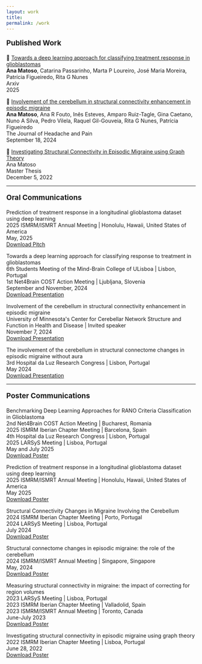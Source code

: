 ```yaml
---
layout: work
title: 
permalink: /work
---
```


<p style="font-size: 19px; font-weight: bold;">
    Published Work
</p>
<div class="publication">
    <div class="details" style="overflow: auto;">
        <div class="titlepub">
            <a>📝</a>
            <a href="https://arxiv.org/abs/2504.18268" target="_blank" style="text-decoration: none; text-decoration: underline; color: inherit;">
               Towards a deep learning approach for classifying treatment response in glioblastomas
            </a>
        </div>
        <div class="authors"><b>Ana Matoso</b>, Catarina Passarinho, Marta P Loureiro, José Maria Moreira, Patrícia Figueiredo, Rita G Nunes</div>
        <div class="location-conference">Arxiv</div>
         <div class="date">2025</div>
    </div>
</div>
<p></p>
<div class="publication">
    <div class="details" style="overflow: auto;">
        <div class="titlepub">
            <a>📰</a>
            <a href="https://doi.org/10.1186/s10194-024-01854-8" target="_blank" style="text-decoration: none; text-decoration: underline; color: inherit;">
                Involvement of the cerebellum in structural connectivity enhancement in episodic migraine
            </a>
        </div>
        <div class="authors"><b>Ana Matoso</b>, Ana R Fouto, Inês Esteves, Amparo Ruiz-Tagle, Gina Caetano, Nuno A Silva, Pedro Vilela, Raquel Gil-Gouveia, Rita G Nunes, Patrícia Figueiredo</div>
        <div class="location-conference">The Journal of Headache and Pain</div>
        <div class="date">September 18, 2024</div>
    </div>
</div>
<p></p>
<div class="publication">
    <div class="details" style="overflow: auto;">
        <div class="titlepub">
        <a>📰</a>
            <a href="https://fenix.tecnico.ulisboa.pt/cursos/mebiom21/dissertacao/565303595503035" target="_blank" style="text-decoration: none; text-decoration: underline; color: inherit;">
                Investigating Structural Connectivity in Episodic Migraine using Graph Theory
            </a>
        </div>
        <div class="authors">Ana Matoso</div>
        <div class="location-conference">Master Thesis</div>
        <div class="date">December 5, 2022</div>   
    </div>
</div>
<p></p>
<hr />
<p></p>
<p></p>

<p style="font-size: 19px; font-weight: bold;">
    Oral Communications
</p>
<div class="publication">
    <div class="details">
        <div class="titlepub">Prediction of treatment response in a longitudinal glioblastoma dataset using deep learning</div>
        <div class="location-conference">2025 ISMRM/ISMRT Annual Meeting | Honolulu, Hawaii, United States of America</div>
        <div class="date">May, 2025</div>
        <a href="/assets/pdfs/Oral_ISMRM25.pdf" download target="_blank">Download Pitch</a>
</div>
<p></p>
<div class="publication">
    <div class="details">
        <div class="titlepub">Towards a deep learning approach for classifying response to treatment in glioblastomas</div>
        <div class="location-conference">6th Students Meeting of the Mind-Brain College of ULisboa | Lisbon, Portugal</div>
        <div class="location-conference">1st Net4Brain COST Action Meeting | Ljubljana, Slovenia</div>
        <div class="date">September and November, 2024</div>
        <a href="/assets/pdfs/Oral_MindBrainCollege24.pdf" download target="_blank">Download Presentation</a>
</div>
<p></p>
<div class="publication">
    <div class="details">
        <div class="titlepub">Involvement of the cerebellum in structural connectivity enhancement in episodic migraine</div>
        <div class="location-conference">University of Minnesota's Center for Cerebellar Network Structure and Function in Health and Disease | Invited speaker</div>
        <div class="date">November 7, 2024</div>
        <a href="/assets/pdfs/Oral_Minnesota24.pdf" download target="_blank">Download Presentation</a>
</div>
<p></p>
<div class="publication">
    <div class="details">
        <div class="titlepub">The involvement of the cerebellum in structural connectome changes in episodic migraine without aura</div>
        <div class="location-conference">3rd Hospital da Luz Research Congress | Lisbon, Portugal</div>
        <div class="date">May 2024</div>
        <a href="/assets/pdfs/Oral_HLuz24.pdf" download target="_blank">Download Presentation</a>
    </div>
</div>
<p></p>
<hr />
<p></p>
<p></p>

<p style="font-size: 19px; font-weight: bold;">
    Poster Communications
</p>
<div class="publication">
    <div class="details">
        <div class="titlepub">Benchmarking Deep Learning Approaches for RANO Criteria Classification in Glioblastoma</div>
        <div class="location-conference">2nd Net4Brain COST Action Meeting | Bucharest, Romania</div>
        <div class="location-conference">2025 ISMRM Iberian Chapter Meeting | Barcelona, Spain </div>
        <div class="location-conference">4th Hospital da Luz Research Congress | Lisbon, Portugal</div>
        <div class="location-conference">2025 LARSyS Meeting | Lisboa, Portugal  </div>
        <div class="date">May and July 2025</div>
        <a href="/assets/pdfs/Poster_Net4Brain25.pdf" download target="_blank">Download Poster</a>
    </div>
</div>
<p></p>
<div class="publication">
    <div class="details">
        <div class="titlepub">Prediction of treatment response in a longitudinal glioblastoma dataset using deep learning</div>
        <div class="location-conference">2025 ISMRM/ISMRT Annual Meeting | Honolulu, Hawaii, United States of America</div>
        <div class="date">May 2025</div>
        <a href="/assets/pdfs/Poster_ISMRM25.pdf" download target="_blank">Download Poster</a>
    </div>
</div>
<p></p>
<div class="publication">
    <div class="details">
        <div class="titlepub">Structural Connectivity Changes in Migraine Involving the Cerebellum</div>
        <div class="location-conference">2024 ISMRM Iberian Chapter Meeting | Porto, Portugal  </div>
        <div class="location-conference">2024 LARSyS Meeting | Lisboa, Portugal  </div>
        <div class="date">July 2024</div>
        <a href="/assets/pdfs/Poster_Iberian24.pdf" download target="_blank">Download Poster</a>
    </div>
</div>
<p></p>
<div class="publication">
    <div class="details">
        <div class="titlepub">Structural connectome changes in episodic migraine: the role of the cerebellum</div>
        <div class="location-conference">2024 ISMRM/ISMRT Annual Meeting | Singapore, Singapore</div>
        <div class="date">May, 2024</div>
        <a href="/assets/pdfs/Poster_ISMRM24.pdf" download target="_blank">Download Poster</a>
    </div>
</div>
<p></p>
<div class="publication">
    <div class="details">
        <div class="titlepub">Measuring structural connectivity in migraine: the impact of correcting for region volumes</div>
        <div class="location-conference">2023 LARSyS Meeting | Lisboa, Portugal  </div>
        <div class="location-conference">2023 ISMRM Iberian Chapter Meeting | Valladolid, Spain</div>
        <div class="location-conference">2023 ISMRM/ISMRT Annual Meeting | Toronto, Canada</div>
        <div class="date">June-July 2023</div>
        <a href="/assets/pdfs/Poster_Iberian23.pdf" download target="_blank">Download Poster</a>
    </div>
</div>
<p></p>
<div class="publication">
    <div class="details">
        <div class="titlepub">Investigating structural connectivity in episodic migraine using graph theory</div>
        <div class="location-conference">2022 ISMRM Iberian Chapter Meeting | Lisboa, Portugal</div>
        <div class="date">June 28, 2022</div>
        <a href="/assets/pdfs/Poster_Iberian22.pdf" download target="_blank">Download Poster</a>
    </div>
</div>
